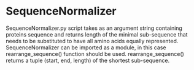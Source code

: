 # SequenceNormalizer
SequenceNormalizer.py script takes as an argument string containing proteins sequence and returns length of the minimal sub-sequence that needs to be substituted to have all amino acids equally represented.
SequenceNormalizer can be imported as a module, in this case rearrange_sequence() function should be used. 
rearrange_sequence() returns a tuple (start, end, length) of the shortest sub-sequence.
